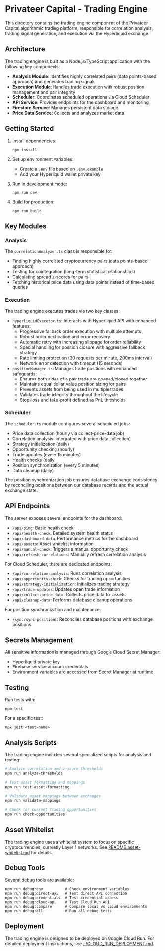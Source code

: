 # Privateer Capital - Trading Engine

This directory contains the trading engine component of the Privateer Capital algorithmic trading platform, responsible for correlation analysis, trading signal generation, and execution via the Hyperliquid exchange.

## Architecture

The trading engine is built as a Node.js/TypeScript application with the following key components:

- **Analysis Module**: Identifies highly correlated pairs (data points-based approach) and generates trading signals
- **Execution Module**: Handles trade execution with robust position management and pair integrity
- **Scheduler**: Coordinates scheduled operations via Cloud Scheduler
- **API Service**: Provides endpoints for the dashboard and monitoring
- **Firestore Service**: Manages persistent data storage
- **Price Data Service**: Collects and analyzes market data

## Getting Started

1. Install dependencies:
   ```
   npm install
   ```

2. Set up environment variables:
   - Create a `.env` file based on `.env.example`
   - Add your Hyperliquid wallet private key

3. Run in development mode:
   ```
   npm run dev
   ```

4. Build for production:
   ```
   npm run build
   ```

## Key Modules

### Analysis

The `correlationAnalyzer.ts` class is responsible for:
- Finding highly correlated cryptocurrency pairs (data points-based approach)
- Testing for cointegration (long-term statistical relationships)
- Calculating spread z-scores for pairs
- Fetching historical price data using data points instead of time-based queries

### Execution

The trading engine executes trades via two key classes:
- `hyperliquidExecutor.ts`: Interacts with Hyperliquid API with enhanced features:
  - Progressive fallback order execution with multiple attempts
  - Robust order verification and error recovery
  - Automatic retry with increasing slippage for order reliability
  - Special handling for position closure with aggressive fallback strategy
  - Rate limiting protection (30 requests per minute, 200ms interval)
  - Network error detection with timeout (15 seconds)
- `positionManager.ts`: Manages trade positions with enhanced safeguards:
  - Ensures both sides of a pair trade are opened/closed together
  - Maintains equal dollar value position sizing for pairs
  - Prevents assets from being used in multiple trades
  - Validates trade integrity throughout the lifecycle
  - Stop-loss and take-profit defined as PnL thresholds

### Scheduler

The `scheduler.ts` module configures several scheduled jobs:
- Price data collection (hourly via collect-price-data job)
- Correlation analysis (integrated with price data collection)
- Strategy initialization (daily)
- Opportunity checking (hourly)
- Trade updates (every 15 minutes)
- Health checks (daily)
- Position synchronization (every 5 minutes)
- Data cleanup (daily)

The position synchronization job ensures database-exchange consistency by reconciling positions between our database records and the actual exchange state.

## API Endpoints

The server exposes several endpoints for the dashboard:

- `/api/ping`: Basic health check
- `/api/health-check`: Detailed system health status
- `/api/dashboard-data`: Performance metrics for the dashboard
- `/api/assets`: Asset whitelist information
- `/api/manual-check`: Triggers a manual opportunity check
- `/api/refresh-correlations`: Manually refresh correlation analysis

For Cloud Scheduler, there are dedicated endpoints:
- `/api/correlation-analysis`: Runs correlation analysis
- `/api/opportunity-check`: Checks for trading opportunities
- `/api/strategy-initialization`: Initializes trading strategy
- `/api/trade-updates`: Updates open trade information
- `/api/collect-price-data`: Collects price data for assets
- `/api/cleanup-data`: Performs database cleanup operations

For position synchronization and maintenance:
- `/sync/sync-positions`: Reconciles database positions with exchange positions

## Secrets Management

All sensitive information is managed through Google Cloud Secret Manager:
- Hyperliquid private key
- Firebase service account credentials
- Environment variables are accessed from Secret Manager at runtime

## Testing

Run tests with:
```
npm test
```

For a specific test:
```
npx jest <test-name>
```

## Analysis Scripts

The trading engine includes several specialized scripts for analysis and testing:

```bash
# Analyze correlation and z-score thresholds
npm run analyze-thresholds

# Test asset formatting and mappings
npm run test-asset-formatting

# Validate asset mappings between exchanges
npm run validate-mappings

# Check for current trading opportunities
npm run check-opportunities
```

## Asset Whitelist

The trading engine uses a whitelist system to focus on specific cryptocurrencies, currently Layer 1 networks. See [README.asset-whitelist.md](./README.asset-whitelist.md) for details.

## Debug Tools

Several debug tools are available:
```
npm run debug:env          # Check environment variables
npm run debug:direct-api   # Test direct API connection
npm run debug:credentials  # Test credential access
npm run debug:cloud-api    # Test Cloud Run API
npm run debug:compare      # Compare local vs cloud environments
npm run debug:all          # Run all debug tests
```

## Deployment

The trading engine is designed to be deployed on Google Cloud Run. For detailed deployment instructions, see [../CLOUD_RUN_DEPLOYMENT.md](../CLOUD_RUN_DEPLOYMENT.md).